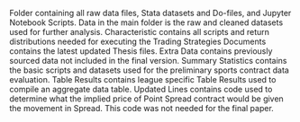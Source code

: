 Folder containing all raw data files, Stata datasets and Do-files, and Jupyter Notebook Scripts. 
Data in the main folder is the raw and cleaned datasets used for further analysis. 
Characteristic contains all scripts and return distributions needed for executing the Trading Strategies
Documents contains the latest updated Thesis files.
Extra Data contains previously sourced data not included in the final version.
Summary Statistics contains the basic scripts and datasets used for the preliminary sports contract data evaluation. 
Table Results contains league specific Table Results used to compile an aggregate data table.
Updated Lines contains code used to determine what the implied price of Point Spread contract would be given the movement in Spread. This code was not needed for the final paper.
